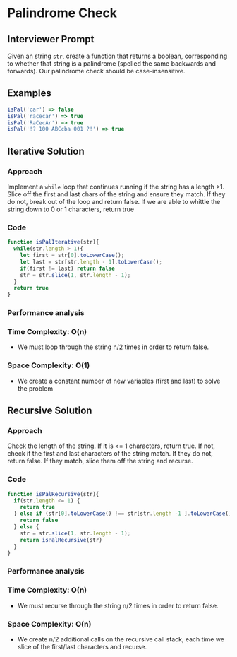 # Palindrome Check

## Interviewer Prompt
Given an string `str`, create a function that returns a boolean, corresponding to whether that string is a palindrome (spelled the same backwards and forwards). Our palindrome check should be case-insensitive. 


## Examples

```js
isPal('car') => false
isPal('racecar') => true
isPal('RaCecAr') => true
isPal('!? 100 ABCcba 001 ?!') => true
```


## Iterative Solution 

### Approach

Implement a `while` loop that continues running if the string has a length >1. Slice off the first and last chars of the string and ensure they match. If they do not, break out of the loop and return false. If we are able to whittle the string down to 0 or 1 characters, return true

### Code

```js
function isPalIterative(str){
  while(str.length > 1){
    let first = str[0].toLowerCase();
    let last = str[str.length - 1].toLowerCase();
    if(first != last) return false
    str = str.slice(1, str.length - 1);
  }
  return true
}
```

### Performance analysis

### Time Complexity: __O(n)__

* We must loop through the string n/2 times in order to return false.

### Space Complexity: __O(1)__

- We create a constant number of new variables (first and last) to solve the problem

## Recursive Solution 

### Approach

Check the length of the string. If it is <= 1 characters, return true. If not, check if the first and last characters of the string match. If they do not, return false. If they match, slice them off the string and recurse. 

### Code

```js
function isPalRecursive(str){
  if(str.length <= 1) {
    return true
  } else if (str[0].toLowerCase() !== str[str.length -1 ].toLowerCase()) {
    return false
  } else {
    str = str.slice(1, str.length - 1);
    return isPalRecursive(str)
  }
}
```

### Performance analysis

### Time Complexity: __O(n)__

* We must recurse through the string n/2 times in order to return false.

### Space Complexity: __O(n)__

- We create n/2 additional calls on the recursive call stack, each time we slice of the first/last characters and recurse. 
